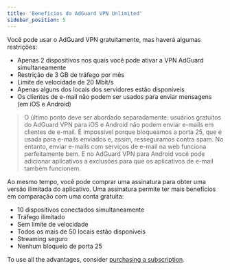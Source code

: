 ```yaml
---
title: 'Benefícios do AdGuard VPN Unlimited'
sidebar_position: 5
---
```


Você pode usar o AdGuard VPN gratuitamente, mas haverá algumas restrições:

- Apenas 2 dispositivos nos quais você pode ativar a VPN AdGuard simultaneamente
- Restrição de 3 GB de tráfego por mês
- Limite de velocidade de 20 Mbit/s
- Apenas alguns dos locais dos servidores estão disponíveis
- Os clientes de e-mail não podem ser usados para enviar mensagens (em iOS e Android)

> O último ponto deve ser abordado separadamente: usuários gratuitos do AdGuard VPN para iOS e Android não podem enviar e-mails em clientes de e-mail. É impossível porque bloqueamos a porta 25, que é usada para e-mails enviados e, assim, resseguramos contra spam. No entanto, enviar e-mails com serviços de e-mail na web funciona perfeitamente bem. E no AdGuard VPN para Android você pode adicionar aplicativos a exclusões para que os aplicativos de e-mail também funcionem.

Ao mesmo tempo, você pode comprar uma assinatura para obter uma versão ilimitada do aplicativo. Uma assinatura permite ter mais benefícios em comparação com uma conta gratuita:

- 10 dispositivos conectados simultaneamente
- Tráfego ilimitado
- Sem limite de velocidade
- Todos os mais de 50 locais estão disponíveis
- Streaming seguro
- Nenhum bloqueio de porta 25

To use all the advantages, consider [purchasing a subscription](/general/subscription).
